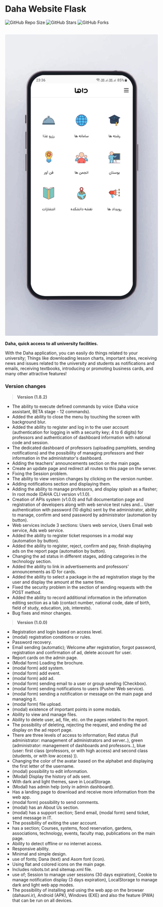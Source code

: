 
# Daha Website Flask

![GitHub Repo Size](https://img.shields.io/github/repo-size/Mhadi-1382/daha-website-flask
)
![GitHub Stars](https://img.shields.io/github/stars/Mhadi-1382/daha-website-flask
)
![GitHub Forks](https://img.shields.io/github/forks/Mhadi-1382/daha-website-flask
)

<br>

<img src="https://github.com/Mhadi-1382/daha-website-flask/blob/master/static/media/imgs/screenshots/shot-1.jpg" alt="">

**Daha, quick access to all university facilities.**

With the Daha application, you can easily do things related to your university;
Things like downloading lesson charts, important sites, receiving news and issues related to the university and students as notifications and emails, receiving textbooks, introducing or promoting business cards, and many other attractive features!

### Version changes
> **Version (1.8.2)**
- The ability to execute defined commands by voice (Daha voice assistant, BETA stage - 12 commands).
- Added the ability to close the menu by touching the screen with background blur.
- Added the ability to register and log in to the user account (authentication for logging in with a security key; 4 to 6 digits) for professors and authentication of dashboard information with national code and session.
- The dedicated dashboard of professors (uploading pamphlets, sending notifications) and the possibility of managing professors and their information in the administrator's dashboard.
- Adding the teachers' announcements section on the main page.
- Create an update page and redirect all routes to this page on the server.
- Fixing the Session problem.
- The ability to view version changes by clicking on the version number.
- Adding notifications section and displaying them.
- Adding the ability to manage professors, and display splash as a flasher; In root mode (DAHA CLI version v1.1.0).
- Creation of APIs system (v1.0.0) and full documentation page and registration of developers along with web service test rules and... User authentication with password (10 digits) sent by the administrator, ability to manage, confirm and send password by administrator (automation by button).
- Web services include 3 sections: Users web service, Users Email web service, Ads web service.
- Added the ability to register ticket responses in a modal way (automation by button).
- Added the ability to register, reject, confirm and pay, finish displaying ads on the report page (automation by button).
- Changing the ad status in different stages, adding categories in the technology section.
- Added the ability to link in advertisements and professors' announcements as ID for cards.
- Added the ability to select a package in the ad registration stage by the user and display the amount at the same time.
- Fixed the security problem in the section of sending requests with the POST method.
- Added the ability to record additional information in the information editing section as a tab (contact number, national code, date of birth, field of study, education, job, interests).
- Bug fixes and minor changes.

 > **Version (1.0.0)**
- Registration and login based on access level.
- (modal) registration conditions or rules.
- Password recovery.
- Email sending (automatic); Welcome after registration, forgot password, registration and confirmation of ad, delete account for user.
- Report cards on the admin page.
- (Modal form) Loading the brochure.
- (modal form) add system.
- (modal form) add event.
- (modal form) add ad.
- (modal form) sending email to a user or group sending (Checkbox).
- (modal form) sending notifications to users (Pusher Web service).
- (modal form) sending a notification or message on the main page and managing it.
- (modal form) file upload.
- (modal) existence of important points in some modals.
- Ability to view and manage files.
- Ability to delete user, ad, file, etc. on the pages related to the report.
- The possibility of deleting, rejecting the request, and ending the ad display on the ad report page.
- There are three levels of access to information; Red status (full administrator: management of administrators and server..), green (administrator: management of dashboards and professors..), blue (user: first class (professors, or with high access) and second class (students, or with low access) )).
- Changing the color of the avatar based on the alphabet and displaying the first letter of the username.
- (modal) possibility to edit information.
- (Modal) Display the history of ads sent.
- With dark and light themes, save in LocalStorage.
- (Modal) has admin help (only in admin dashboard).
- Has a landing page to download and receive more information from the web app.
- (modal form) possibility to send comments.
- (modal) has an About Us section.
- (modal) has a support section; Send email, (modal form) send ticket, send message in IT.
- The possibility of exiting the user account.
- has a section; Courses, systems, food reservation, gardens, associations, technology, events, faculty map, publications on the main page.
- Ability to detect offline or no internet access.
- Responsive ability.
- Minimal and simple design.
- use of fonts; Dana (text) and Asom font (icon).
- Using flat and colored icons on the main page.
- Includes robots.txt and sitemap.xml file.
- use of; Session to manage user sessions (30 days expiration), Cookie to manage notification display (3 days expiration), LocalStorage to manage dark and light web app modes.
- The possibility of installing and using the web app on the browser (dahauni.ir), Android (APK), Windows (EXE) and also the feature (PWA) that can be run on all devices. 
